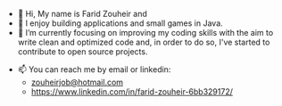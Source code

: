 - 👋 Hi, My name is Farid Zouheir and
- 👀 I enjoy building applications and small games in Java.
- 🌱 I’m currently focusing on improving my coding skills with the aim to write clean and optimized code and, in order to do so, I've started to contribute to open source projects.
<!-- - 💞️ I’m looking to collaborate on  -->
- 📫 You can reach me by email or linkedin:
  - zouheirjob@hotmail.com
  - https://www.linkedin.com/in/farid-zouheir-6bb329172/

<!---
zhrfrd/zhrfrd is a ✨ special ✨ repository because its `README.md` (this file) appears on your GitHub profile.
You can click the Preview link to take a look at your changes.
--->
